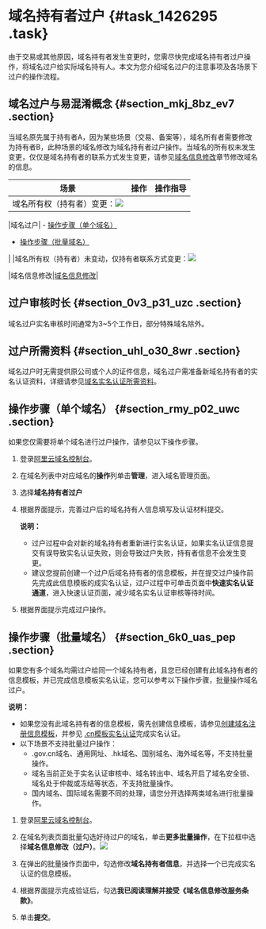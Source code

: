 # 域名持有者过户 {#task_1426295 .task}

由于交易或其他原因，域名持有者发生变更时，您需尽快完成域名持有者过户操作，将域名过户给实际域名持有人。本文为您介绍域名过户的注意事项及各场景下过户的操作流程。

## 域名过户与易混淆概念 {#section_mkj_8bz_ev7 .section}

当域名原先属于持有者A，因为某些场景（交易、备案等），域名所有者需要修改为持有者B，此种场景的域名修改为域名持有者过户操作。当域名的所有权未发生变更，仅仅是域名持有者的联系方式发生变更，请参见[域名信息修改](intl.zh-CN/域名管理/域名修改/域名信息修改.md#)章节修改域名的信息。

|场景|操作|操作指导|
|--|--|----|
|域名所有权（持有者）变更：![](http://static-aliyun-doc.oss-cn-hangzhou.aliyuncs.com/assets/img/987650/156688380852132_zh-CN.png)

|域名过户| -   [操作步骤（单个域名）](https://www.alibabacloud.com/help/zh/doc-detail/35816.htm#title-c8a-mq6-22n)
-   [操作步骤（批量域名）](https://www.alibabacloud.com/help/zh/doc-detail/35816.htm#title-b39-15y-jex)

 |
|域名所有权（持有者）未变动，仅持有者联系方式变更：![](http://static-aliyun-doc.oss-cn-hangzhou.aliyuncs.com/assets/img/987650/156688380852161_zh-CN.png)

|域名信息修改|[域名信息修改](intl.zh-CN/域名管理/域名修改/域名信息修改.md#)|

## 过户审核时长 {#section_0v3_p31_uzc .section}

域名过户实名审核时间通常为3~5个工作日，部分特殊域名除外。

## 过户所需资料 {#section_uhl_o30_8wr .section}

域名过户时无需提供原公司或个人的证件信息，域名过户需准备新域名持有者的实名认证资料，详细请参见[域名实名认证所需资料](../../../../intl.zh-CN/域名实名认证/域名实名认证所需资料.md#)。

## 操作步骤（单个域名） {#section_rmy_p02_uwc .section}

如果您仅需要将单个域名进行过户操作，请参见以下操作步骤。

1.  登录[阿里云域名控制台](https://signin-intl.aliyun.com/doc.onaliyun.com/login.htm)。
2.  在域名列表中对应域名的**操作**列单击**管理**，进入域名管理页面。
3.  选择**域名持有者过户**
4.  根据界面提示，完善过户后的域名持有人信息填写及认证材料提交。 

    **说明：** 

    -   过户过程中会对新的域名持有者重新进行实名认证，如果实名认证信息提交有误导致实名认证失败，则会导致过户失败，持有者信息不会发生变更。
    -   建议您提前创建一个过户后域名持有者的信息模板，并在提交过户操作前先完成此信息模板的成实名认证，过户过程中可单击页面中**快速实名认证通道**，进入快速认证页面，减少域名实名认证审核等待时间。
5.  根据界面提示完成过户操作。

## 操作步骤（批量域名） {#section_6k0_uas_pep .section}

如果您有多个域名均需过户给同一个域名持有者，且您已经创建有此域名持有者的信息模板，并已完成信息模板实名认证，您可以参考以下操作步骤，批量操作域名过户。

**说明：** 

-   如果您没有此域名持有者的信息模板，需先创建信息模板，请参见[创建域名注册信息模板](intl.zh-CN/域名管理/创建域名注册信息模板.md#)，并参见 [.cn模板实名认证](../../../../intl.zh-CN/域名实名认证/.cn域名实名认证.md#section_rdn_q41_ygb)完成实名认证。
-   以下场景不支持批量过户操作：
    -   .gov.cn域名、通用网址、.hk域名、国别域名、海外域名等，不支持批量操作。
    -   域名当前正处于实名认证审核中、域名转出中、域名开启了域名安全锁、域名处于仲裁或冻结等状态，不支持批量操作。
    -   国内域名、国际域名需要不同的处理，请您分开选择两类域名进行批量操作。

1.  登录[阿里云域名控制台](https://signin-intl.aliyun.com/doc.onaliyun.com/login.htm)。
2.  在域名列表页面批量勾选好待过户的域名，单击**更多批量操作**，在下拉框中选择**域名信息修改（过户）**。![](http://static-aliyun-doc.oss-cn-hangzhou.aliyuncs.com/assets/img/14320/156688380837988_zh-CN.png)


3.  在弹出的批量操作页面中，勾选修改**域名持有者信息**，并选择一个已完成实名认证的信息模板。
4.  根据界面提示完成验证后，勾选**我已阅读理解并接受《域名信息修改服务条款》**。
5.  单击**提交**。


